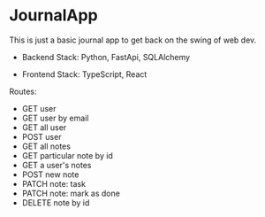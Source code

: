 # JournalApp

This is just a basic journal app to get back on the swing of web dev.

- Backend Stack: Python, FastApi, SQLAlchemy

- Frontend Stack: TypeScript, React

Routes:

- GET user
- GET user by email
- GET all user
- POST user
- GET all notes
- GET particular note by id
- GET a user's notes
- POST new note
- PATCH note: task
- PATCH note: mark as done
- DELETE note by id
